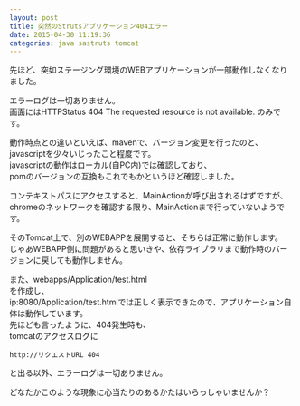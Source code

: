 ```yaml
---
layout: post
title: 突然のStrutsアプリケーション404エラー
date: 2015-04-30 11:19:36
categories: java sastruts tomcat
---
```

<p>先ほど、突如ステージング環境のWEBアプリケーションが一部動作しなくなりました。</p>

<p>エラーログは一切ありません。<br>
画面にはHTTPStatus 404 The requested resource is not available. のみです。</p>

<p>動作時点との違いといえば、mavenで、バージョン変更を行ったのと、javascriptを少々いじったこと程度です。<br>
javascriptの動作はローカル(自PC内)では確認しており、<br>
pomのバージョンの互換もこれでもかというほど確認しました。</p>

<p>コンテキストパスにアクセスすると、MainActionが呼び出されるはずですが、chromeのネットワークを確認する限り、MainActionまで行っていないようです。</p>

<p>そのTomcat上で、別のWEBAPPを展開すると、そちらは正常に動作します。<br>
じゃあWEBAPP側に問題があると思いきや、依存ライブラリまで動作時のバージョンに戻しても動作しません。</p>

<p>また、webapps/Application/test.html<br>
を作成し、<br>
ip:8080/Application/test.htmlでは正しく表示できたので、アプリケーション自体は動作しています。<br>
先ほども言ったように、404発生時も、<br>
tomcatのアクセスログに</p>

<pre><code>http://リクエストURL 404
</code></pre>

<p>と出る以外、エラーログは一切ありません。</p>

<p>どなたかこのような現象に心当たりのあるかたはいらっしゃいませんか？</p>
